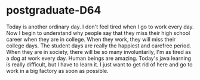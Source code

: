 # postgraduate-D64
Today is another ordinary day. I don't feel tired when I go to work every day. Now I begin to understand why people say that they miss their high school career when they are in college. When they work, they will miss their college days. The student days are really the happiest and carefree period. When they are in society, there will be so many involuntarily, I'm as tired as a dog at work every day. Human beings are amazing. Today's java learning is really difficult, but I have to learn it. I just want to get rid of here and go to work in a big factory as soon as possible.
